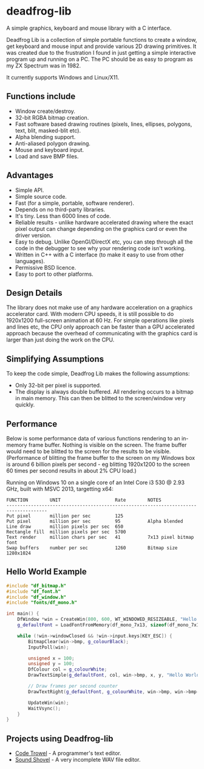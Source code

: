 # deadfrog-lib
A simple graphics, keyboard and mouse library with a C interface.

Deadfrog Lib is a collection of simple portable functions to create a window, get keyboard and mouse input and provide various 2D drawing primitives. It was created due to the frustration I found in just getting a simple interactive program up and running on a PC. The PC should be as easy to program as my ZX Spectrum was in 1982.

It currently supports Windows and Linux/X11.

## Functions include

* Window create/destroy.
* 32-bit RGBA bitmap creation.
* Fast software based drawing routines (pixels, lines, ellipses, polygons, text, blit, masked-blit etc).
* Alpha blending support.
* Anti-aliased polygon drawing.
* Mouse and keyboard input.
* Load and save BMP files.

## Advantages

* Simple API.
* Simple source code.
* Fast (for a simple, portable, software renderer).
* Depends on no third-party libraries.
* It's tiny. Less than 6000 lines of code.
* Reliable results - unlike hardware accelerated drawing where the exact pixel output can change depending on the graphics card or even the driver version.
* Easy to debug. Unlike OpenGl/DirectX etc, you can step through all the code in the debugger to see why your rendering code isn't working.
* Written in C++ with a C interface (to make it easy to use from other languages).
* Permissive BSD licence.
* Easy to port to other platforms.

## Design Details

The library does not make use of any hardware acceleration on a graphics accelerator card. With modern CPU speeds, it is still possible to do 1920x1200 full-screen animation at 60 Hz. For simple operations like pixels and lines etc, the CPU only approach can be faster than a GPU accelerated approach because the overhead of communicating with the graphics card is larger than just doing the work on the CPU.

## Simplifying Assumptions

To keep the code simple, Deadfrog Lib makes the following assumptions:

* Only 32-bit per pixel is supported.
* The display is always double buffered. All rendering occurs to a bitmap in main memory. This can then be blitted to the screen/window very quickly.

## Performance

Below is some performance data of various functions rendering to an in-memory frame buffer. Nothing is visible on the screen. The frame buffer would need to be blitted to the screen for the results to be visible. (Performance of blitting the frame buffer to the screen on my Windows box is around 6 billion pixels per second - eg blitting 1920x1200 to the screen 60 times per second results in about 2% CPU load.)

Running on Windows 10 on a single core of an Intel Core i3 530 @ 2.93 GHz, built with MSVC 2013, targetting x64:

    FUNCTION        UNIT                    Rate        NOTES
    -------------------------------------------------------------------------------------
    Put pixel       million per sec         125
    Put pixel       million per sec         95          Alpha blended
    Line draw       million pixels per sec  650
    Rectangle fill  million pixels per sec  5700
    Text render     million chars per sec   41          7x13 pixel bitmap font
    Swap buffers    number per sec          1260        Bitmap size 1280x1024

## Hello World Example

~~~~c++
#include "df_bitmap.h"
#include "df_font.h"
#include "df_window.h"
#include "fonts/df_mono.h"

int main() { 
    DfWindow *win = CreateWin(800, 600, WT_WINDOWED_RESIZEABLE, "Hello World Example");
    g_defaultFont = LoadFontFromMemory(df_mono_7x13, sizeof(df_mono_7x13));

    while (!win->windowClosed && !win->input.keys[KEY_ESC]) {
        BitmapClear(win->bmp, g_colourBlack);
        InputPoll(win);

        unsigned x = 100;
        unsigned y = 100;
        DfColour col = g_colourWhite;
        DrawTextSimple(g_defaultFont, col, win->bmp, x, y, "Hello World!");

        // Draw frames per second counter
        DrawTextRight(g_defaultFont, g_colourWhite, win->bmp, win->bmp->width - 5, 0, "FPS:%i", win->fps);

        UpdateWin(win);
        WaitVsync();
    }
}
~~~~

## Projects using Deadfrog-lib

* [Code Trowel](http://deadfrog.co.uk) - A programmer's text editor.
* [Sound Shovel](https://github.com/abainbridge/sound_shovel) - A very incomplete WAV file editor.
